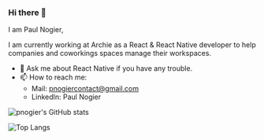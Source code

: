 ### Hi there 👋

<!--
**pnogier/pnogier** is a ✨ _special_ ✨ repository because its `README.md` (this file) appears on your GitHub profile.
-->

I am Paul Nogier,

I am currently working at Archie as a React & React Native developer to help companies and coworkings spaces manage their workspaces.

- 💬  Ask me about React Native if you have any trouble.
- 📫  How to reach me: 
    - Mail: pnogiercontact@gmail.com
    - LinkedIn: Paul Nogier


![pnogier's GitHub stats](https://github-readme-stats.vercel.app/api?username=pnogier&show_icons=true&count_private=true&theme=dark&hide=prs)

![Top Langs](https://github-readme-stats.vercel.app/api/top-langs/?username=anuraghazra&theme=dark)
